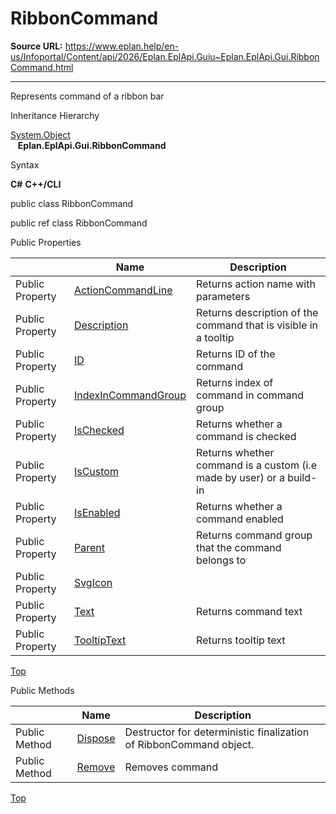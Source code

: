 # RibbonCommand

**Source URL:** https://www.eplan.help/en-us/Infoportal/Content/api/2026/Eplan.EplApi.Guiu~Eplan.EplApi.Gui.RibbonCommand.html

---

Represents command of a ribbon bar

Inheritance Hierarchy

[System.Object](#)  
   **Eplan.EplApi.Gui.RibbonCommand**

Syntax

**C#**
**C++/CLI**


public class RibbonCommand

public ref class RibbonCommand

Public Properties

|  | Name | Description |
| --- | --- | --- |
| Public Property | [ActionCommandLine](Eplan.EplApi.Guiu~Eplan.EplApi.Gui.RibbonCommand~ActionCommandLine.html) | Returns action name with parameters |
| Public Property | [Description](Eplan.EplApi.Guiu~Eplan.EplApi.Gui.RibbonCommand~Description.html) | Returns description of the command that is visible in a tooltip |
| Public Property | [ID](Eplan.EplApi.Guiu~Eplan.EplApi.Gui.RibbonCommand~ID.html) | Returns ID of the command |
| Public Property | [IndexInCommandGroup](Eplan.EplApi.Guiu~Eplan.EplApi.Gui.RibbonCommand~IndexInCommandGroup.html) | Returns index of command in command group |
| Public Property | [IsChecked](Eplan.EplApi.Guiu~Eplan.EplApi.Gui.RibbonCommand~IsChecked.html) | Returns whether a command is checked |
| Public Property | [IsCustom](Eplan.EplApi.Guiu~Eplan.EplApi.Gui.RibbonCommand~IsCustom.html) | Returns whether command is a custom (i.e made by user) or a build-in |
| Public Property | [IsEnabled](Eplan.EplApi.Guiu~Eplan.EplApi.Gui.RibbonCommand~IsEnabled.html) | Returns whether a command enabled |
| Public Property | [Parent](Eplan.EplApi.Guiu~Eplan.EplApi.Gui.RibbonCommand~Parent.html) | Returns command group that the command belongs to |
| Public Property | [SvgIcon](Eplan.EplApi.Guiu~Eplan.EplApi.Gui.RibbonCommand~SvgIcon.html) |  |
| Public Property | [Text](Eplan.EplApi.Guiu~Eplan.EplApi.Gui.RibbonCommand~Text.html) | Returns command text |
| Public Property | [TooltipText](Eplan.EplApi.Guiu~Eplan.EplApi.Gui.RibbonCommand~TooltipText.html) | Returns tooltip text |

[Top](#top)

Public Methods

|  | Name | Description |
| --- | --- | --- |
| Public Method | [Dispose](Eplan.EplApi.Guiu~Eplan.EplApi.Gui.RibbonCommand~Dispose().html) | Destructor for deterministic finalization of RibbonCommand object. |
| Public Method | [Remove](Eplan.EplApi.Guiu~Eplan.EplApi.Gui.RibbonCommand~Remove.html) | Removes command |

[Top](#top)
